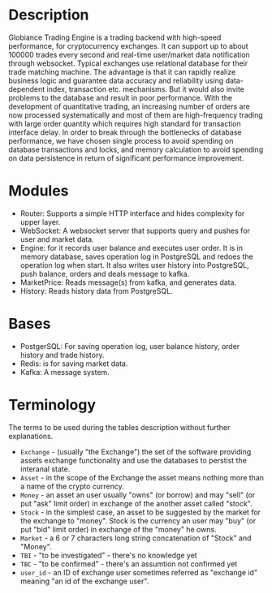 # Description
Globiance Trading Engine is a trading backend with high-speed performance,  for cryptocurrency exchanges. It can support up to about 100000 trades every second and real-time user/market data notification through websocket.
Typical exchanges use relational database for their trade matching machine. The advantage is that it can rapidly realize business logic and guarantee data accuracy and reliability using data-dependent index, transaction etc. mechanisms. But it would also invite problems to the database and result in poor performance. With the development of quantitative trading, an increasing number of orders are now processed systematically and most of them are high-frequency trading with large order quantity which requires high standard for transaction interface delay. In order to break through the bottlenecks of database performance, we have chosen single process to avoid spending on database transactions and locks, and memory calculation to avoid spending on data persistence in return of significant performance improvement.

# Modules
- Router: Supports a simple HTTP interface and hides complexity for upper layer.
- WebSocket: A websocket server that supports query and pushes for user and market data.
- Engine: for it records user balance and executes user order. It is in memory database, saves operation log in PostgreSQL and redoes the operation log when start. It also     writes user history into PostgreSQL, push balance, orders and deals message to kafka.
- MarketPrice: Reads message(s) from kafka, and generates data.
- History: Reads history data from PostgreSQL.

# Bases
- PostgerSQL: For saving operation log, user balance history, order history and trade history.
- Redis: is for saving market data.
- Kafka: A message system.

# Terminology
The terms to be used during the tables description without further explanations.
* `Exchange` - (usually "the Exchange") the set of the software providing assets exchange functionality and
use the databases to perstist the interanal state.
* `Asset` - in the scope of the Exchange the asset means nothing more than a name of the crypto currency.
* `Money` - an asset an user usually "owns" (or borrow) and may "sell" (or put "ask" limit order) in exchange of the
another asset called "stock".
* `Stock` - in the simplest case, an asset to be suggested by the market for the exchange to "money". Stock
is the currency an user may "buy" (or put "bid" limit order) in exchange of the "money" he owns.
* `Market` - a 6 or 7 characters long string concatenation of "Stock" and "Money".
* `TBI` - "to be investigated" - there's no knowledge yet
* `TBC` - "to be confirmed" - there's an assumtion not confirmed yet
* `user_id` - an ID of exchange user sometimes referred as "exchange id" meaning "an id of the exchange user".